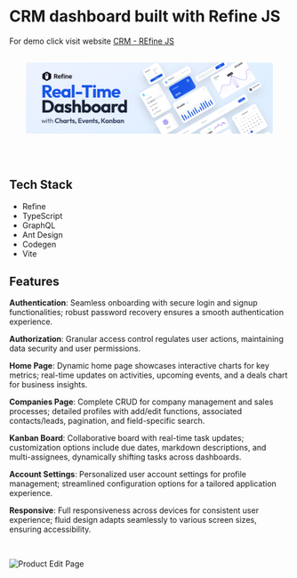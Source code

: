 # CRM dashboard built with Refine JS 

For demo click visit website [CRM - REfine JS](https://dashboard-refine-psi.vercel.app/)

<div align="center" style="margin: 30px;">
    <a href="https://refine.dev">
    <img alt="refine logo" src="./src/images/Dashboard-refine.png">
    </a>
</div>
<br/>

## Tech Stack

- Refine
- TypeScript
- GraphQL
- Ant Design
- Codegen
- Vite


## Features

**Authentication**: Seamless onboarding with secure login and signup functionalities; robust password recovery ensures a smooth authentication experience.

**Authorization**: Granular access control regulates user actions, maintaining data security and user permissions.

**Home Page**: Dynamic home page showcases interactive charts for key metrics; real-time updates on activities, upcoming events, and a deals chart for business insights.

**Companies Page**: Complete CRUD for company management and sales processes; detailed profiles with add/edit functions, associated contacts/leads, pagination, and field-specific search.

**Kanban Board**: Collaborative board with real-time task updates; customization options include due dates, markdown descriptions, and multi-assignees, dynamically shifting tasks across dashboards.

**Account Settings**: Personalized user account settings for profile management; streamlined configuration options for a tailored application experience.

**Responsive**: Full responsiveness across devices for consistent user experience; fluid design adapts seamlessly to various screen sizes, ensuring accessibility.

<br>

![Product Edit Page](https://refine.ams3.cdn.digitaloceanspaces.com/example-readmes/CRM-Minimal/crm-demo.gif "Demo GIF")

<br>

